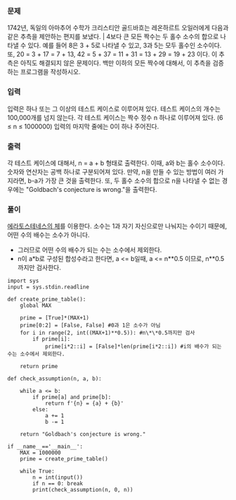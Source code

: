 ### 문제
1742년, 독일의 아마추어 수학가 크리스티안 골드바흐는 레온하르트 오일러에게 다음과 같은 추측을 제안하는 편지를 보냈다.
| 4보다 큰 모든 짝수는 두 홀수 소수의 합으로 나타낼 수 있다.
예를 들어 8은 3 + 5로 나타낼 수 있고, 3과 5는 모두 홀수인 소수이다.
또, 20 = 3 + 17 = 7 + 13, 42 = 5 + 37 = 11 + 31 = 13 + 29 = 19 + 23 이다.
이 추측은 아직도 해결되지 않은 문제이다.
백만 이하의 모든 짝수에 대해서, 이 추측을 검증하는 프로그램을 작성하시오.

### 입력
입력은 하나 또는 그 이상의 테스트 케이스로 이루어져 있다. 테스트 케이스의 개수는 100,000개를 넘지 않는다.
각 테스트 케이스는 짝수 정수 n 하나로 이루어져 있다. (6 ≤ n ≤ 1000000)
입력의 마지막 줄에는 0이 하나 주어진다.

### 출력
각 테스트 케이스에 대해서, n = a + b 형태로 출력한다. 이때, a와 b는 홀수 소수이다.
숫자와 연산자는 공백 하나로 구분되어져 있다. 만약, n을 만들 수 있는 방법이 여러 가지라면, b-a가 가장 큰 것을 출력한다.
또, 두 홀수 소수의 합으로 n을 나타낼 수 없는 경우에는 "Goldbach's conjecture is wrong."을 출력한다.

### 풀이
[에라토스테네스의 체](https://w.wiki/8F5L)를 이용한다.
소수는 1과 자기 자신으로만 나눠지는 수이기 때문에, 어떤 수의 배수는 소수가 아니다.  
- 그러므로 어떤 수의 배수가 되는 수는 소수에서 제외한다.  
- n이 a\*b로 구성된 합성수라고 한다면, a <= b일때, a <= n\*\*0.5 이므로, n\*\*0.5까지만 검사한다. 
```
import sys
input = sys.stdin.readline

def create_prime_table():
    global MAX

    prime = [True]*(MAX+1)
    prime[0:2] = [False, False] #0과 1은 소수가 아님
    for i in range(2, int((MAX+1)**0.5)): #n\*\*0.5까지만 검사
        if prime[i]:
            prime[i*2::i] = [False]*len(prime[i*2::i]) #i의 배수가 되는 수는 소수에서 제외한다.

    return prime

def check_assumption(n, a, b):

    while a <= b:
        if prime[a] and prime[b]:
            return f'{n} = {a} + {b}'
        else:
            a += 1
            b -= 1

    return "Goldbach's conjecture is wrong."

if __name__=='__main__':
    MAX = 1000000
    prime = create_prime_table()

    while True:
        n = int(input())
        if n == 0: break
        print(check_assumption(n, 0, n))
```
